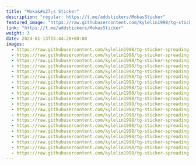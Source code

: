 ```yaml
---
title: "Moka&#x27;s Sticker"
description: "regular: https://t.me/addstickers/MokasSticker"
featured_image: "https://raw.githubusercontent.com/kylelin1998/tg-sticker-spreading-worldwide-images/main/img/c7ec9c91-c7ba-40ee-87bc-bade9b653df4.jpg"
link: "https://t.me/addstickers/MokasSticker"
weight: 3
date: 2024-01-13T15:44:28+08:00
images:
  - https://raw.githubusercontent.com/kylelin1998/tg-sticker-spreading-worldwide-images/main/img/c7ec9c91-c7ba-40ee-87bc-bade9b653df4.jpg
  - https://raw.githubusercontent.com/kylelin1998/tg-sticker-spreading-worldwide-images/main/img/f8e505ff-e721-4b50-a49b-cd8deefa2207.jpg
  - https://raw.githubusercontent.com/kylelin1998/tg-sticker-spreading-worldwide-images/main/img/b0fa1459-efb9-4c4a-8fc1-0adbc0e8acce.jpg
  - https://raw.githubusercontent.com/kylelin1998/tg-sticker-spreading-worldwide-images/main/img/3066d167-bd21-4adc-9bd9-b53767b6c717.jpg
  - https://raw.githubusercontent.com/kylelin1998/tg-sticker-spreading-worldwide-images/main/img/94ff768e-f073-44f3-b181-d71a4ec64298.jpg
  - https://raw.githubusercontent.com/kylelin1998/tg-sticker-spreading-worldwide-images/main/img/518e98ea-6227-4943-8a59-00583ba0abfe.jpg
  - https://raw.githubusercontent.com/kylelin1998/tg-sticker-spreading-worldwide-images/main/img/7f2aa12f-246d-4221-a673-433f3bf93c78.jpg
  - https://raw.githubusercontent.com/kylelin1998/tg-sticker-spreading-worldwide-images/main/img/9eeb8ffd-2c7e-4ce3-8114-59310fcce759.jpg
  - https://raw.githubusercontent.com/kylelin1998/tg-sticker-spreading-worldwide-images/main/img/01bf632d-8d4b-4895-b549-6a8c19f3c120.jpg
  - https://raw.githubusercontent.com/kylelin1998/tg-sticker-spreading-worldwide-images/main/img/09abccbb-87da-4fda-9763-94ab213a7fe6.jpg
  - https://raw.githubusercontent.com/kylelin1998/tg-sticker-spreading-worldwide-images/main/img/f1d63fb9-741a-4a0e-990c-9941d9847c22.jpg
  - https://raw.githubusercontent.com/kylelin1998/tg-sticker-spreading-worldwide-images/main/img/159dfbc7-d3ba-4000-8526-bdc8b6c52002.jpg
  - https://raw.githubusercontent.com/kylelin1998/tg-sticker-spreading-worldwide-images/main/img/39921ff7-d0ed-4290-b9d5-7227bbcbbfe2.jpg
  - https://raw.githubusercontent.com/kylelin1998/tg-sticker-spreading-worldwide-images/main/img/ecdc55ac-902f-4d31-b90c-58d6c3b83d8e.jpg
  - https://raw.githubusercontent.com/kylelin1998/tg-sticker-spreading-worldwide-images/main/img/f833a13c-2753-4d9c-b036-6a1337f07570.jpg
  - https://raw.githubusercontent.com/kylelin1998/tg-sticker-spreading-worldwide-images/main/img/9c4abc91-c3d3-47b3-b7ce-cf44699ba270.jpg
  - https://raw.githubusercontent.com/kylelin1998/tg-sticker-spreading-worldwide-images/main/img/2d2a7c24-e67f-47a4-a3ec-2954e0518dc2.jpg
  - https://raw.githubusercontent.com/kylelin1998/tg-sticker-spreading-worldwide-images/main/img/db6db45a-7b8c-4a64-a690-b10577a0386a.jpg
  - https://raw.githubusercontent.com/kylelin1998/tg-sticker-spreading-worldwide-images/main/img/fbc785e0-723e-47ba-8d66-9cb80e79c5ab.jpg
  - https://raw.githubusercontent.com/kylelin1998/tg-sticker-spreading-worldwide-images/main/img/b26c1f37-d768-47f2-8ce3-073f1af219c9.jpg
---
```

